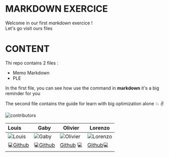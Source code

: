 # MARKDOWN EXERCICE

Welcome in our first _markdown_ exercice ! <br />
Let's go visit ours files 

# CONTENT

Thi repo contains 2 files :
* Memo Markdown
* PLE

In the first file, you can see how use the command in **markdown** it's a big reminder for you <br />

The second file contains the guide for learn with big optimization alone :boom: :v:








![contributors](https://image.noelshack.com/fichiers/2019/37/4/1568280620-logo-full-transparent.png)

| Louis                | Gaby|Olivier|Lorenzo|
|:-----------------|-----------------------|-----------------------------|------------------------------|
|![Louis](https://image.noelshack.com/fichiers/2019/37/4/1568280896-olivier.jpeg)|![Gaby](https://image.noelshack.com/fichiers/2019/37/4/1568281406-gaby.jpeg)|![Olivier](https://image.noelshack.com/fichiers/2019/37/4/1568280896-olivier.jpeg)|![Lorenzo](https://image.noelshack.com/fichiers/2019/37/4/1568283052-lorenzo.jpeg)|
|💻[Github](https://github.com/512LouisWicket)|💻[Github](https://github.com/Gabypml)|[Github](https://github.com/olivierHuvelle)  💻 |[Github](https://github.com/Lorenzo-chahid)💻|


